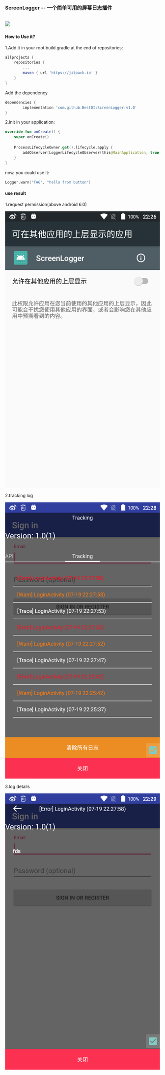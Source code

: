 ### ScreenLogger -- 一个简单可用的屏幕日志插件


[![](https://jitpack.io/v/BestDI/ScreenLogger.svg)](https://jitpack.io/#BestDI/ScreenLogger)
------

#### How to Use it?
1.Add it in your root build.gradle at the end of repositories:
```groovy
allprojects {
	repositories {
		...
		maven { url 'https://jitpack.io' }
	}
}
```
Add the dependency
```groovy
dependencies {
        implementation 'com.github.BestDI:ScreenLogger:v1.0'
}
```

2.init in your application:
```kotlin
override fun onCreate() {
    super.onCreate()

    ProcessLifecycleOwner.get().lifecycle.apply {
        addObserver(LoggerLifecycleObserver(this@MainApplication, true))
    }
}
```

now, you could use it:
```kotlin
Logger.warn("TAG", "hello from button")
```

#### use result

1.request permission(above android 6.0)

![](shots/permission.png)

2.tracking log

![](shots/track.png)

3.log details

![](shots/logdetails.png)